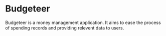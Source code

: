 # Budgeteer
Budgeteer is a money management application. It aims to ease the process of spending records and providing relevent data to users.
